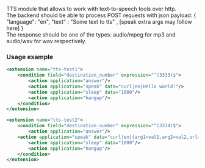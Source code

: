<p>
  TTS module that allows to work with text-to-speech tools over http. <br>
  The backend should be able to process POST requests with json payload: { "language": "en", "text" : "Some text to tts" , [speak extra args may follow here] } <br>
  The response should be one of the types: audio/mpeg for mp3 and audio/wav for wav respectively.
</p>

### Usage example
```XML
<extension name="tts-test1">
    <condition field="destination_number" expression="^(3333)$">
        <action application="answer"/>
        <action application="speak" data="curl|en|Hello world!"/>
        <action application="sleep" data="1000"/>
        <action application="hangup"/>
    </condition>
</extension>

<extension name="tts-test2">
    <condition field="destination_number" expression="^(3334)$">
        <action application="answer"/>
	<action application="speak" data="curl|en|{arg1=val1,arg2=val2,url=http://127.0.0.1:8080/tts}Hello, test 123"/>
        <action application="sleep" data="1000"/>
        <action application="hangup"/>
    </condition>
</extension>

```
